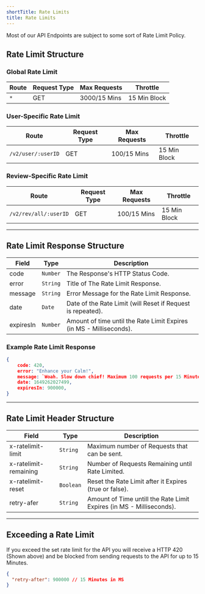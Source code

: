 ```yaml
---
shortTitle: Rate Limits
title: Rate Limits
---
```


Most of our API Endpoints are subject to some sort of Rate Limit Policy.

## Rate Limit Structure

### Global Rate Limit

| Route                   | Request Type    | Max Requests    | Throttle     |
| ----------------------- | --------------- | --------------- | ------------ |
| `*`                     | GET             | 3000/15 Mins    | 15 Min Block |

### User-Specific Rate Limit

| Route                   | Request Type | Max Requests | Throttle     |
| ----------------------- | ------------ | ------------ | ------------ |
| `/v2/user/:userID`      | GET          | 100/15 Mins  | 15 Min Block |

### Review-Specific Rate Limit

| Route                   | Request Type | Max Requests | Throttle     |
| ----------------------- | ------------ | ------------ | ------------ |
| `/v2/rev/all/:userID`   | GET          | 100/15 Mins  | 15 Min Block |

---


## Rate Limit Response Structure

| Field     | Type        | Description                                                                                         |
| --------- | ----------- | --------------------------------------------------------------------------------------------------- |
| code      | `Number`    | The Response's HTTP Status Code.                                                                    |
| error     | `String`    | Title of The Rate Limit Response.                                                                   |
| message   | `String`    | Error Message for the Rate Limit Response.                                                          |
| date      | `Date`      | Date of the Rate Limit (will Reset if Request is repeated).                                         |
| expiresIn | `Number`    | Amount of time until the Rate Limit Expires (in MS - Milliseconds).                                 |

### Example Rate Limit Response
```json
{
    code: 420,
    error: "Enhance your Calm!",
    message: `Woah. Slow down chief! Maximum 100 requests per 15 Minutes`,
    date: 1649262027499,
    expiresIn: 900000,
}
```

---

## Rate Limit Header Structure

| Field                  | Type        | Description                                                                                         |
| ---------------------- | ----------- | --------------------------------------------------------------------------------------------------- |
| x-ratelimit-limit      | `String`    | Maximum number of Requests that can be sent.                                                        |
| x-ratelimit-remaining  | `String`    | Number of Requests Remaining until Rate Limited.                                                    |
| x-ratelimit-reset      | `Boolean`   | Reset the Rate Limit after it Expires (true or false).                                              |
| retry-afer             | `String`    | Amount of Time untill the Rate Limit Expires (in MS - Milliseconds).                                |

---

## Exceeding a Rate Limit
If you exceed the set rate limit for the API you will receive a HTTP 420 (Shown above) and be blocked from sending requests to the API for up to 15 Minutes.

```json
{
  "retry-after": 900000 // 15 Minutes in MS
}
```